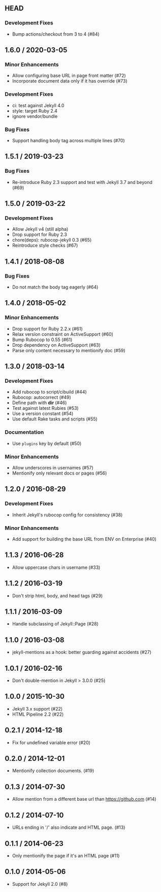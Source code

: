## HEAD

### Development Fixes

  * Bump actions/checkout from 3 to 4 (#84)

## 1.6.0 / 2020-03-05

### Minor Enhancements

  * Allow configuring base URL in page front matter (#72)
  * Incorporate document data only if it has override (#73)

### Development Fixes

  * ci: test against Jekyll 4.0
  * style: target Ruby 2.4
  * ignore vendor/bundle

### Bug Fixes

  * Support handling body tag across multiple lines (#70)

## 1.5.1 / 2019-03-23

### Bug Fixes

  * Re-introduce Ruby 2.3 support and test with Jekyll 3.7 and beyond (#69)

## 1.5.0 / 2019-03-22

### Development Fixes

  * Allow Jekyll v4 (still alpha)
  * Drop support for Ruby 2.3
  * chore(deps): rubocop-jekyll 0.3 (#65)
  * Reintroduce style checks (#67)

## 1.4.1 / 2018-08-08

### Bug Fixes

  * Do not match the body tag eagerly (#64)

## 1.4.0 / 2018-05-02

### Minor Enhancements

  * Drop support for Ruby 2.2.x (#61)
  * Relax version constraint on ActiveSupport (#60)
  * Bump Rubocop to 0.55 (#61)
  * Drop dependency on ActiveSupport (#63)
  * Parse only content necessary to mentionify doc (#59)

## 1.3.0 / 2018-03-14

### Development Fixes

  * Add rubocop to script/cibuild (#44)
  * Rubocop: autocorrect (#49)
  * Define path with __dir__ (#46)
  * Test against latest Rubies (#53)
  * Use a version constant (#54)
  * Use default Rake tasks and scripts (#55)

### Documentation

  * Use `plugins` key by default (#50)

### Minor Enhancements

  * Allow underscores in usernames (#57)
  * Mentionify only relevant docs or pages (#56)

## 1.2.0 / 2016-08-29

### Development Fixes

  * Inherit Jekyll's rubocop config for consistency (#38)

### Minor Enhancements

  * Add support for building the base URL from ENV on Enterprise (#40)

## 1.1.3 / 2016-06-28

  * Allow uppercase chars in username (#33)

## 1.1.2 / 2016-03-19

  * Don't strip html, body, and head tags (#29)

## 1.1.1 / 2016-03-09

  * Handle subclassing of Jekyll::Page (#28)

## 1.1.0 / 2016-03-08

  * jekyll-mentions as a hook: better guarding against accidents (#27)

## 1.0.1 / 2016-02-16

  * Don't double-mention in Jekyll > 3.0.0 (#25)

## 1.0.0 / 2015-10-30

  * Jekyll 3.x support (#22)
  * HTML Pipeline 2.2 (#22)

## 0.2.1 / 2014-12-18

  * Fix for undefined variable error (#20)

## 0.2.0 / 2014-12-01

  * Mentionify collection documents. (#19)

## 0.1.3 / 2014-07-30

  * Allow mention from a different base url than https://github.com (#14)

## 0.1.2 / 2014-07-10

  * URLs ending in '/' also indicate and HTML page. (#13)

## 0.1.1 / 2014-06-23

  * Only mentionify the page if it's an HTML page (#11)

## 0.1.0 / 2014-05-06

  * Support for Jekyll 2.0 (#8)
